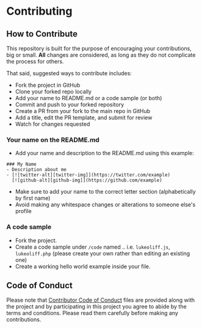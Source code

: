 # Contributing

## How to Contribute

This repository is built for the purpose of encouraging your contributions, big or small. **All** changes are considered, as long as they do not complicate the process for others.

That said, suggested ways to contribute includes:

* Fork the project in GitHub
* Clone your forked repo locally
* Add your name to README.md or a code sample (or both)
* Commit and push to your forked repository
* Create a PR from your fork to the main repo in GitHub
* Add a title, edit the PR template, and submit for review
* Watch for changes requested

### Your name on the README.md

* Add your name and description to the README.md using this example:

```
### My Name
- Description about me
- [![twitter-alt][twitter-img]](https://twitter.com/example)
  [![github-alt][github-img]](https://github.com/example)
```

* Make sure to add your name to the correct letter section (alphabetically by first name)
* Avoid making any whitespace changes or alterations to someone else's profile

### A code sample

* Fork the project.
* Create a code sample under `/code` named <yourname>.<language-file-extension>. i.e. `lukeoliff.js`, `lukeoliff.php` (please create your own rather than editing an existing one)
* Create a working hello world example inside your file.

## Code of Conduct

Please note that [Contributor Code of Conduct](CODE_OF_CONDUCT.md) files are provided along with the project and by participating in this project you agree to abide by the terms and conditions. Please read them carefully before making any contributions.
